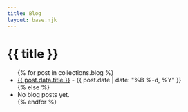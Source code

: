 ```yaml
---
title: Blog
layout: base.njk
---
```


<h1>{{ title }}</h1>

<ul>
  {% for post in collections.blog %}
    <li>
      <a href="{{ post.url }}">{{ post.data.title }}</a> - {{ post.date | date: "%B %-d, %Y" }}
    </li>
  {% else %}
    <li>No blog posts yet.</li>
  {% endfor %}
</ul>